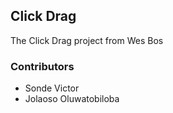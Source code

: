 ## Click Drag
The Click Drag project from Wes Bos

### Contributors 
- Sonde Victor
- Jolaoso Oluwatobiloba